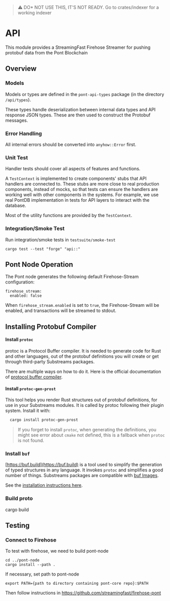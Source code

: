 > :warning: DO* NOT USE THIS, IT'S NOT READY. Go to crates/indexer for a working indexer
# API

This module provides a StreamingFast Firehose Streamer for pushing protobuf data from the Pont Blockchain

## Overview

### Models

Models or types are defined in the `pont-api-types` package (in the directory `/api/types`).

These types handle deserialization between internal data types and API response JSON types. These are then used to
construct the Protobuf messages.

### Error Handling

All internal errors should be converted into `anyhow::Error` first.

### Unit Test

Handler tests should cover all aspects of features and functions.

A `TestContext` is implemented to create components' stubs that API handlers are connected to.
These stubs are more close to real production components, instead of mocks, so that tests can ensure the handlers are
working well with other components in the systems.
For example, we use real PontDB implementation in tests for API layers to interact with the database.

Most of the utility functions are provided by the `TestContext`.

### Integration/Smoke Test

Run integration/smoke tests in `testsuite/smoke-test`

```
cargo test --test "forge" "api::"
```

## Pont Node Operation

The Pont node generates the following default Firehose-Stream configuration:

```
firehose_stream:
  enabled: false
```

When `firehose_stream.enabled` is set to `true`, the Firehose-Stream will be enabled, and transactions will be streamed to stdout.

## Installing Protobuf Compiler

#### Install `protoc`

protoc is a Protocol Buffer compiler. It is needed to generate code for Rust and other languages, out of the protobuf definitions you will create or get through third-party Substreams packages.

There are multiple ways on how to do it. Here is the official documentation of [protocol buffer compiler](https://grpc.io/docs/protoc-installation/).

#### Install `protoc-gen-prost`

This tool helps you render Rust structures out of protobuf definitions, for use in your Substreams modules. It is called by protoc following their plugin system.
Install it with:

```bash
  cargo install protoc-gen-prost
```

> If you forget to install `protoc`, when generating the definitions, you might see error about `cmake` not defined, this is a fallback when `protoc` is not found.

### Install `buf`

[https://buf.build](https://buf.build) is a tool used to simplify the generation of typed structures in any language. It invokes `protoc` and simplifies a good number of things. Substreams packages are compatible with [buf Images](https://docs.buf.build/reference/images).

See the [installation instructions here](https://docs.buf.build/installation).

### Build proto

cargo build

## Testing

### Connect to Firehose

To test with firehose, we need to build pont-node

```
cd ../pont-node
cargo install --path .
```

If necessary, set path to pont-node

```
export PATH={path to directory containing pont-core repo}:$PATH
```

Then follow instructions in https://github.com/streamingfast/firehose-pont

